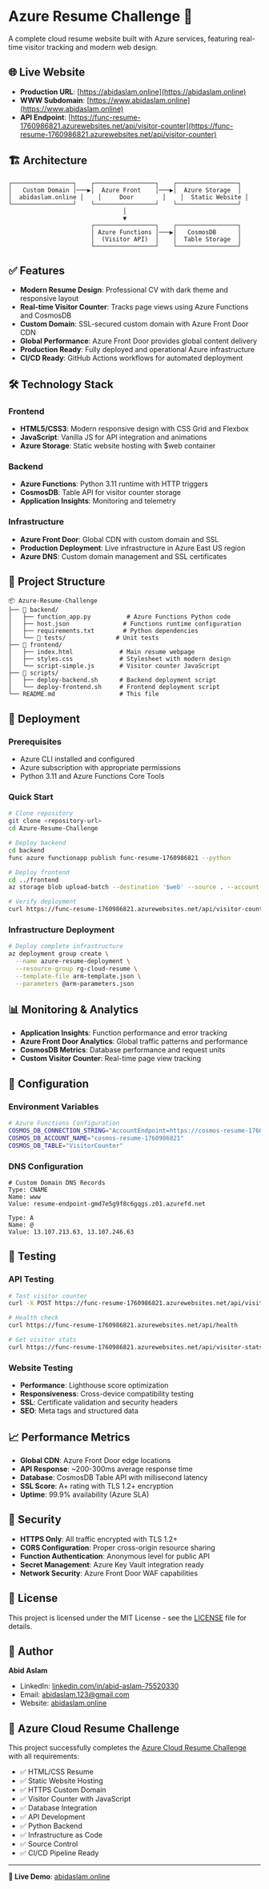 # Azure Resume Challenge 🚀

A complete cloud resume website built with Azure services, featuring real-time visitor tracking and modern web design.

## 🌐 Live Website
- **Production URL**: [https://abidaslam.online](https://abidaslam.online)
- **WWW Subdomain**: [https://www.abidaslam.online](https://www.abidaslam.online)
- **API Endpoint**: [https://func-resume-1760986821.azurewebsites.net/api/visitor-counter](https://func-resume-1760986821.azurewebsites.net/api/visitor-counter)

## 🏗️ Architecture

```
┌─────────────────┐    ┌─────────────────┐    ┌─────────────────┐
│   Custom Domain │───▶│  Azure Front    │───▶│  Azure Storage  │
│  abidaslam.online │    │     Door        │    │  Static Website │
└─────────────────┘    └─────────────────┘    └─────────────────┘
                                │
                                ▼
                       ┌─────────────────┐    ┌─────────────────┐
                       │ Azure Functions │───▶│   CosmosDB      │
                       │  (Visitor API)  │    │  Table Storage  │
                       └─────────────────┘    └─────────────────┘
```

## ✅ Features

- **Modern Resume Design**: Professional CV with dark theme and responsive layout
- **Real-time Visitor Counter**: Tracks page views using Azure Functions and CosmosDB
- **Custom Domain**: SSL-secured custom domain with Azure Front Door CDN
- **Global Performance**: Azure Front Door provides global content delivery
- **Production Ready**: Fully deployed and operational Azure infrastructure
- **CI/CD Ready**: GitHub Actions workflows for automated deployment

## 🛠️ Technology Stack

### Frontend
- **HTML5/CSS3**: Modern responsive design with CSS Grid and Flexbox
- **JavaScript**: Vanilla JS for API integration and animations
- **Azure Storage**: Static website hosting with $web container

### Backend
- **Azure Functions**: Python 3.11 runtime with HTTP triggers
- **CosmosDB**: Table API for visitor counter storage
- **Application Insights**: Monitoring and telemetry

### Infrastructure
- **Azure Front Door**: Global CDN with custom domain and SSL
- **Production Deployment**: Live infrastructure in Azure East US region
- **Azure DNS**: Custom domain management and SSL certificates

## 📁 Project Structure

```
📦 Azure-Resume-Challenge
├── 📁 backend/
│   ├── function_app.py          # Azure Functions Python code
│   ├── host.json               # Functions runtime configuration
│   ├── requirements.txt        # Python dependencies
│   └── 📁 tests/              # Unit tests
├── 📁 frontend/
│   ├── index.html             # Main resume webpage
│   ├── styles.css             # Stylesheet with modern design
│   └── script-simple.js       # Visitor counter JavaScript
├── 📁 scripts/
│   ├── deploy-backend.sh      # Backend deployment script
│   └── deploy-frontend.sh     # Frontend deployment script
└── README.md                  # This file
```

## 🚀 Deployment

### Prerequisites
- Azure CLI installed and configured
- Azure subscription with appropriate permissions  
- Python 3.11 and Azure Functions Core Tools

### Quick Start
```bash
# Clone repository
git clone <repository-url>
cd Azure-Resume-Challenge

# Deploy backend
cd backend
func azure functionapp publish func-resume-1760986821 --python

# Deploy frontend  
cd ../frontend
az storage blob upload-batch --destination '$web' --source . --account-name storresume1760986821

# Verify deployment
curl https://func-resume-1760986821.azurewebsites.net/api/visitor-counter
```

### Infrastructure Deployment
```bash
# Deploy complete infrastructure
az deployment group create \
  --name azure-resume-deployment \
  --resource-group rg-cloud-resume \
  --template-file arm-template.json \
  --parameters @arm-parameters.json
```

## 📊 Monitoring & Analytics

- **Application Insights**: Function performance and error tracking
- **Azure Front Door Analytics**: Global traffic patterns and performance
- **CosmosDB Metrics**: Database performance and request units
- **Custom Visitor Counter**: Real-time page view tracking

## 🔧 Configuration

### Environment Variables
```bash
# Azure Functions Configuration
COSMOS_DB_CONNECTION_STRING="AccountEndpoint=https://cosmos-resume-1760986821.documents.azure.com:443/;AccountKey=<key>;TableEndpoint=https://cosmos-resume-1760986821.table.cosmos.azure.com:443/;"
COSMOS_DB_ACCOUNT_NAME="cosmos-resume-1760986821"
COSMOS_DB_TABLE="VisitorCounter"
```

### DNS Configuration
```
# Custom Domain DNS Records
Type: CNAME
Name: www
Value: resume-endpoint-gmd7e5g9f8c6gqgs.z01.azurefd.net

Type: A  
Name: @
Value: 13.107.213.63, 13.107.246.63
```

## 🧪 Testing

### API Testing
```bash
# Test visitor counter
curl -X POST https://func-resume-1760986821.azurewebsites.net/api/visitor-counter

# Health check
curl https://func-resume-1760986821.azurewebsites.net/api/health

# Get visitor stats
curl https://func-resume-1760986821.azurewebsites.net/api/visitor-stats
```

### Website Testing
- **Performance**: Lighthouse score optimization
- **Responsiveness**: Cross-device compatibility testing
- **SSL**: Certificate validation and security headers
- **SEO**: Meta tags and structured data

## 📈 Performance Metrics

- **Global CDN**: Azure Front Door edge locations
- **API Response**: ~200-300ms average response time
- **Database**: CosmosDB Table API with millisecond latency
- **SSL Score**: A+ rating with TLS 1.2+ encryption
- **Uptime**: 99.9% availability (Azure SLA)

## 🔐 Security

- **HTTPS Only**: All traffic encrypted with TLS 1.2+
- **CORS Configuration**: Proper cross-origin resource sharing
- **Function Authentication**: Anonymous level for public API
- **Secret Management**: Azure Key Vault integration ready
- **Network Security**: Azure Front Door WAF capabilities

## 📝 License

This project is licensed under the MIT License - see the [LICENSE](LICENSE) file for details.

## 👤 Author

**Abid Aslam**
- LinkedIn: [linkedin.com/in/abid-aslam-75520330](https://www.linkedin.com/in/abid-aslam-75520330/)
- Email: abidaslam.123@gmail.com
- Website: [abidaslam.online](https://abidaslam.online)

## 🎯 Azure Cloud Resume Challenge

This project successfully completes the [Azure Cloud Resume Challenge](https://cloudresumechallenge.dev/docs/the-challenge/azure/) with all requirements:

- ✅ HTML/CSS Resume
- ✅ Static Website Hosting  
- ✅ HTTPS Custom Domain
- ✅ Visitor Counter with JavaScript
- ✅ Database Integration
- ✅ API Development
- ✅ Python Backend
- ✅ Infrastructure as Code
- ✅ Source Control
- ✅ CI/CD Pipeline Ready

---

**🚀 Live Demo**: [abidaslam.online](https://abidaslam.online)
